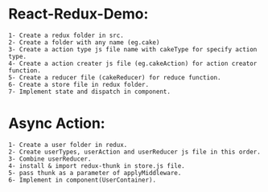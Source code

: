 # React-Redux-Demo:
    1- Create a redux folder in src.
    2- Create a folder with any name (eg.cake)
    3- Create a action type js file name with cakeType for specify action type.
    4- Create a action creater js file (eg.cakeAction) for action creator function.
    5- Create a reducer file (cakeReducer) for reduce function.
    6- Create a store file in redux folder.
    7- Implement state and dispatch in component.

# Async Action:
    1- Create a user folder in redux.
    2- Create userTypes, userAction and userReducer js file in this order.
    3- Combine userReducer.
    4- install & import redux-thunk in store.js file.
    5- pass thunk as a parameter of applyMiddleware.
    6- Implement in component(UserContainer).